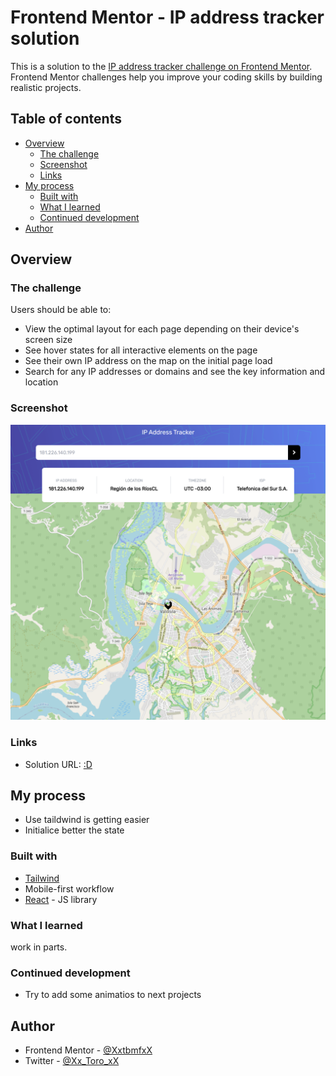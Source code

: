 # Frontend Mentor - IP address tracker solution

This is a solution to the [IP address tracker challenge on Frontend Mentor](https://www.frontendmentor.io/challenges/ip-address-tracker-I8-0yYAH0). Frontend Mentor challenges help you improve your coding skills by building realistic projects.

## Table of contents

- [Overview](#overview)
  - [The challenge](#the-challenge)
  - [Screenshot](#screenshot)
  - [Links](#links)
- [My process](#my-process)
  - [Built with](#built-with)
  - [What I learned](#what-i-learned)
  - [Continued development](#continued-development)
- [Author](#author)

## Overview

### The challenge

Users should be able to:

- View the optimal layout for each page depending on their device's screen size
- See hover states for all interactive elements on the page
- See their own IP address on the map on the initial page load
- Search for any IP addresses or domains and see the key information and location

### Screenshot

![](./localhost_3000_.png)

### Links

- Solution URL: [:D](https://github.com/XxtbmfxX/ip-tracker-frontMentor)

## My process

- Use taildwind is getting easier
- Initialice better the state

### Built with

- [Tailwind](https://tailwindcss.com/)
- Mobile-first workflow
- [React](https://reactjs.org/) - JS library

### What I learned

work in parts.

### Continued development

- Try to add some animatios to next projects

## Author

- Frontend Mentor - [@XxtbmfxX](https://www.frontendmentor.io/profile/XxtbmfxX)
- Twitter - [@Xx_Toro_xX](https://www.twitter.com/Xx_Toro_xX)
